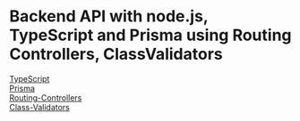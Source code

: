 # Backend API with node.js, TypeScript and Prisma using Routing Controllers, ClassValidators

[TypeScript](https://www.typescriptlang.org/)<br />
[Prisma](https://www.prisma.io/)<br />
[Routing-Controllers](https://github.com/typestack/routing-controllers)<br />
[Class-Validators](https://github.com/typestack/class-validator)<br />
